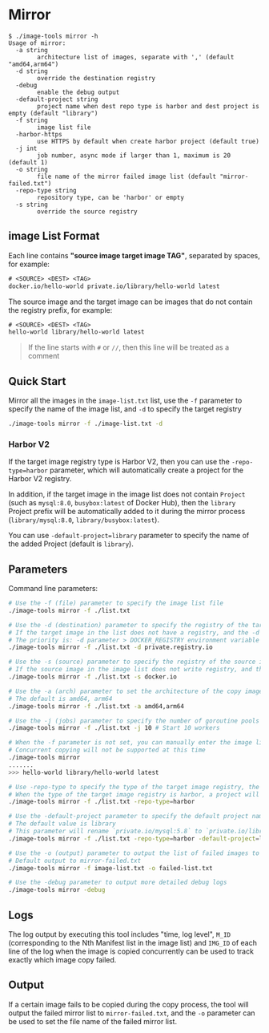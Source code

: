 # Mirror

```console
$ ./image-tools mirror -h
Usage of mirror:
  -a string
        architecture list of images, separate with ',' (default "amd64,arm64")
  -d string
        override the destination registry
  -debug
        enable the debug output
  -default-project string
        project name when dest repo type is harbor and dest project is empty (default "library")
  -f string
        image list file
  -harbor-https
        use HTTPS by default when create harbor project (default true)
  -j int
        job number, async mode if larger than 1, maximum is 20 (default 1)
  -o string
        file name of the mirror failed image list (default "mirror-failed.txt")
  -repo-type string
        repository type, can be 'harbor' or empty
  -s string
        override the source registry
```
## image List Format

Each line contains **"source image target image TAG"**, separated by spaces, for example:

```txt
# <SOURCE> <DEST> <TAG>
docker.io/hello-world private.io/library/hello-world latest
```

The source image and the target image can be images that do not contain the registry prefix, for example:

```txt
# <SOURCE> <DEST> <TAG>
hello-world library/hello-world latest
```

> If the line starts with `#` or `//`, then this line will be treated as a comment

## Quick Start

Mirror all the images in the `image-list.txt` list, use the `-f` parameter to specify the name of the image list, and `-d` to specify the target registry

```sh
./image-tools mirror -f ./image-list.txt -d
```

### Harbor V2

If the target image registry type is Harbor V2, then you can use the `-repo-type=harbor` parameter, which will automatically create a project for the Harbor V2 registry.

In addition, if the target image in the image list does not contain `Project` (such as `mysql:8.0`, `busybox:latest` of Docker Hub), then the `library` Project prefix will be automatically added to it during the mirror process (`library/mysql:8.0`, `library/busybox:latest`).

You can use `-default-project=library` parameter to specify the name of the added Project (default is `library`).

## Parameters

Command line parameters:

```sh
# Use the -f (file) parameter to specify the image list file
./image-tools mirror -f ./list.txt

# Use the -d (destination) parameter to specify the registry of the target image without modifying the image list
# If the target image in the list does not have a registry, and the -d parameter and the DOCKER_REGIRTSY environment variable are not set, then the registry of the target image will be set to the default docker.io
# The priority is: -d parameter > DOCKER_REGISTRY environment variable > registry written in the image list
./image-tools mirror -f ./list.txt -d private.registry.io

# Use the -s (source) parameter to specify the registry of the source image without modifying the image list
# If the source image in the image list does not write registry, and the -s parameter is not set, then the registry of the source image will be set to the default docker.io
./image-tools mirror -f ./list.txt -s docker.io

# Use the -a (arch) parameter to set the architecture of the copy image (separated by commas)
# The default is amd64, arm64
./image-tools mirror -f ./list.txt -a amd64,arm64

# Use the -j (jobs) parameter to specify the number of goroutine pools and copy images concurrently (support 1~20 jobs)
./image-tools mirror -f ./list.txt -j 10 # Start 10 workers

# When the -f parameter is not set, you can manually enter the image list by line to copy a certain image
# Concurrent copying will not be supported at this time
./image-tools mirror
.......
>>> hello-world library/hello-world latest

# Use -repo-type to specify the type of the target image registry, the default is an empty string, and it can be set to "harbor"
# When the type of the target image registry is harbor, a project will be automatically created for the target image
./image-tools mirror -f ./list.txt -repo-type=harbor

# Use the -default-project parameter to specify the default project name
# The default value is library
# This parameter will rename `private.io/mysql:5.8` to `private.io/library/mysql:5.8`
./image-tools mirror -f ./list.txt -repo-type=harbor -default-project=library

# Use the -o (output) parameter to output the list of failed images to the specified file
# Default output to mirror-failed.txt
./image-tools mirror -f image-list.txt -o failed-list.txt

# Use the -debug parameter to output more detailed debug logs
./image-tools mirror -debug
```

## Logs

The log output by executing this tool includes "time, log level", `M_ID` (corresponding to the Nth Manifest list in the image list) and `IMG_ID` of each line of the log when the image is copied concurrently can be used to track exactly which image copy failed.

## Output

If a certain image fails to be copied during the copy process, the tool will output the failed mirror list to `mirror-failed.txt`, and the `-o` parameter can be used to set the file name of the failed mirror list.
